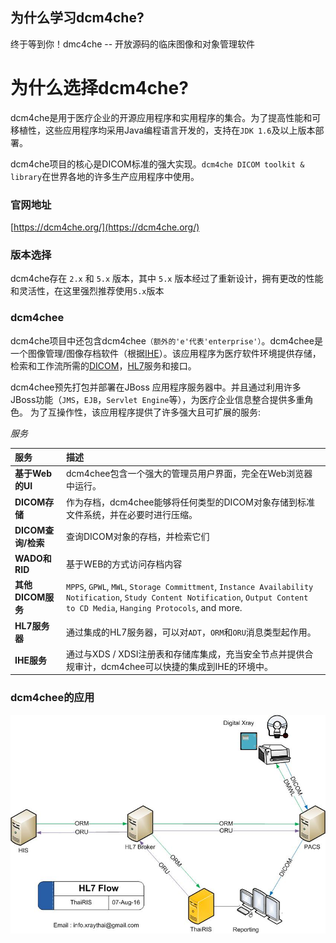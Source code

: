 ## 为什么学习dcm4che?

终于等到你！dmc4che -- 开放源码的临床图像和对象管理软件

# 为什么选择dcm4che?

dcm4che是用于医疗企业的开源应用程序和实用程序的集合。为了提高性能和可移植性，这些应用程序均采用Java编程语言开发的，支持在`JDK 1.6`及以上版本部署。

dcm4che项目的核心是DICOM标准的强大实现。`dcm4che DICOM toolkit & library`在世界各地的许多生产应用程序中使用。

### 官网地址

[https://dcm4che.org/](https://dcm4che.org/)

### 版本选择

dcm4che存在 `2.x` 和 `5.x` 版本，其中 `5.x` 版本经过了重新设计，拥有更改的性能和灵活性，在这里强烈推荐使用`5.x`版本

### dcm4chee

dcm4che项目中还包含dcm4chee`（额外的'e'代表'enterprise'）`。dcm4chee是一个图像管理/图像存档软件（根据[IHE](https://www.ihe.net/)）。该应用程序为医疗软件环境提供存储，检索和工作流所需的[DICOM](http://dicom.nema.org/standard.html)，[HL7](http://www.hl7.org/)服务和接口。

dcm4chee预先打包并部署在JBoss 应用程序服务器中。并且通过利用许多JBoss功能（`JMS`，`EJB`，`Servlet Engine`等），为医疗企业信息整合提供多重角色。 为了互操作性，该应用程序提供了许多强大且可扩展的服务:  

*服务*

|服务|描述|
|:---|:---|
|**基于Web的UI**|dcm4chee包含一个强大的管理员用户界面，完全在Web浏览器中运行。|
|**DICOM存储**|作为存档，dcm4chee能够将任何类型的DICOM对象存储到标准文件系统，并在必要时进行压缩。|
|**DICOM查询/检索**|查询DICOM对象的存档，并检索它们|
|**WADO和RID**|基于WEB的方式访问存档内容|
|**其他DICOM服务**|`MPPS`, `GPWL`, `MWL`, `Storage Committment`, `Instance Availability Notification`, `Study Content Notification`, `Output Content to CD Media`, `Hanging Protocols`, and more.|
|**HL7服务器**|通过集成的HL7服务器，可以对`ADT`，`ORM`和`ORU`消息类型起作用。|
|**IHE服务**|通过与XDS / XDSI注册表和存储库集成，充当安全节点并提供合规审计，dcm4chee可以快捷的集成到IHE的环境中。|


### dcm4chee的应用

![](/image/HL7-Flow.jpg)


